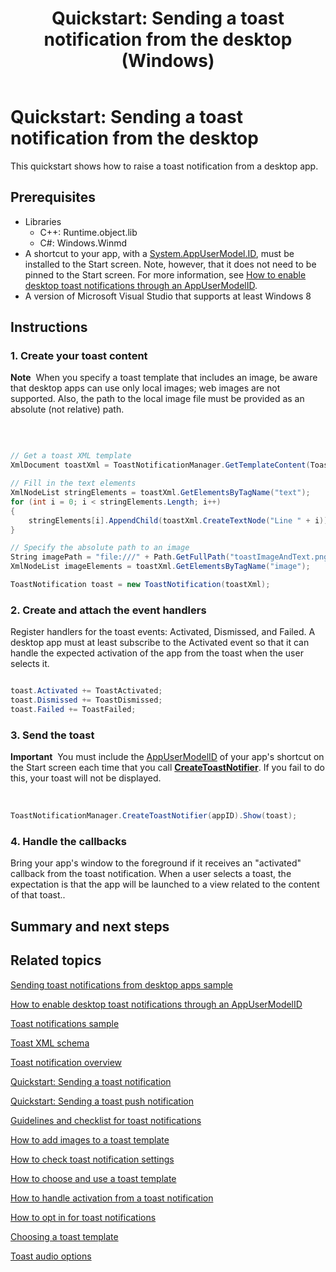 ﻿---
title: 'Quickstart: Sending a toast notification from the desktop (Windows)'
TOCTitle: 'Quickstart: Sending a toast notification from the desktop'
ms:assetid: 1D20ED75-E24A-4e60-91AB-CFCBE902A68E
ms:mtpsurl: https://msdn.microsoft.com/en-us/library/Hh802768(v=VS.85)
ms:contentKeyID: 44080728
ms.date: 04/30/2018
mtps_version: v=VS.85
dev_langs:
- csharp
---

# Quickstart: Sending a toast notification from the desktop

This quickstart shows how to raise a toast notification from a desktop app.

## Prerequisites

  - Libraries
      - C++: Runtime.object.lib
      - C\#: Windows.Winmd
  - A shortcut to your app, with a [System.AppUserModel.ID](https://msdn.microsoft.com/en-us/library/dd391569\(v=vs.85\)), must be installed to the Start screen. Note, however, that it does not need to be pinned to the Start screen. For more information, see [How to enable desktop toast notifications through an AppUserModelID](hh802762\(v=vs.85\).md).
  - A version of Microsoft Visual Studio that supports at least Windows 8

## Instructions

### 1\. Create your toast content

**Note**  When you specify a toast template that includes an image, be aware that desktop apps can use only local images; web images are not supported. Also, the path to the local image file must be provided as an absolute (not relative) path.

 

``` csharp

// Get a toast XML template
XmlDocument toastXml = ToastNotificationManager.GetTemplateContent(ToastTemplateType.ToastImageAndText04);

// Fill in the text elements
XmlNodeList stringElements = toastXml.GetElementsByTagName("text");
for (int i = 0; i < stringElements.Length; i++)
{
    stringElements[i].AppendChild(toastXml.CreateTextNode("Line " + i));
}

// Specify the absolute path to an image
String imagePath = "file:///" + Path.GetFullPath("toastImageAndText.png");
XmlNodeList imageElements = toastXml.GetElementsByTagName("image");

ToastNotification toast = new ToastNotification(toastXml);
```

### 2\. Create and attach the event handlers

Register handlers for the toast events: Activated, Dismissed, and Failed. A desktop app must at least subscribe to the Activated event so that it can handle the expected activation of the app from the toast when the user selects it.

``` csharp

toast.Activated += ToastActivated;
toast.Dismissed += ToastDismissed;
toast.Failed += ToastFailed;
```

### 3\. Send the toast

**Important**  You must include the [AppUserModelID](https://msdn.microsoft.com/en-us/library/dd391569\(v=vs.85\)) of your app's shortcut on the Start screen each time that you call [**CreateToastNotifier**](https://msdn.microsoft.com/en-us/library/br208645\(v=vs.85\)). If you fail to do this, your toast will not be displayed.

 

``` csharp
ToastNotificationManager.CreateToastNotifier(appID).Show(toast);
```

### 4\. Handle the callbacks

Bring your app's window to the foreground if it receives an "activated" callback from the toast notification. When a user selects a toast, the expectation is that the app will be launched to a view related to the content of that toast..

## Summary and next steps

## Related topics

[Sending toast notifications from desktop apps sample](/samples/browse/?redirectedfrom=MSDN-samples)

[How to enable desktop toast notifications through an AppUserModelID](hh802762\(v=vs.85\).md)

[Toast notifications sample](/samples/microsoft/windows-universal-samples/notifications/)

[Toast XML schema](https://msdn.microsoft.com/en-us/library/br230849\(v=vs.85\))

[Toast notification overview](https://msdn.microsoft.com/en-us/library/hh779727\(v=vs.85\))

[Quickstart: Sending a toast notification](https://msdn.microsoft.com/en-us/library/hh465448\(v=vs.85\))

[Quickstart: Sending a toast push notification](https://msdn.microsoft.com/en-us/library/hh465450\(v=vs.85\))

[Guidelines and checklist for toast notifications](https://msdn.microsoft.com/en-us/library/hh465391\(v=vs.85\))

[How to add images to a toast template](https://msdn.microsoft.com/en-us/library/hh761480\(v=vs.85\))

[How to check toast notification settings](https://msdn.microsoft.com/en-us/library/hh761466\(v=vs.85\))

[How to choose and use a toast template](https://msdn.microsoft.com/en-us/library/hh465423\(v=vs.85\))

[How to handle activation from a toast notification](https://msdn.microsoft.com/en-us/library/hh761468\(v=vs.85\))

[How to opt in for toast notifications](https://msdn.microsoft.com/en-us/library/hh781238\(v=vs.85\))

[Choosing a toast template](https://msdn.microsoft.com/en-us/library/hh761494\(v=vs.85\))

[Toast audio options](https://msdn.microsoft.com/en-us/library/hh761492\(v=vs.85\))